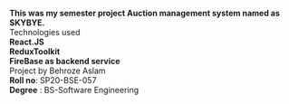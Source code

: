 **This was my semester project Auction management system named as SKYBYE.** <br>
 Technologies used <br>
  **React.JS**  <br>
  **ReduxToolkit**  <br>
  **FireBase as backend service**  <br>
Project by         Behroze Aslam <br>
          **Roll no**: SP20-BSE-057 <br>
          **Degree** :  BS-Software Engineering
